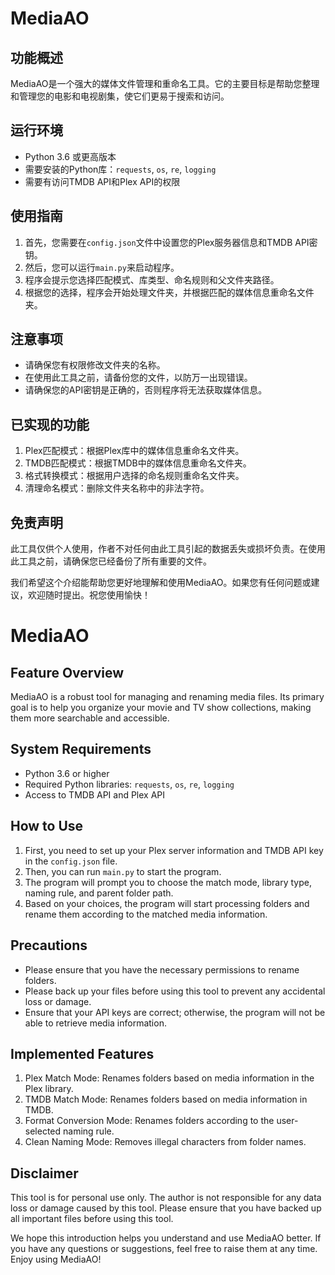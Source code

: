 # MediaAO

## 功能概述
MediaAO是一个强大的媒体文件管理和重命名工具。它的主要目标是帮助您整理和管理您的电影和电视剧集，使它们更易于搜索和访问。

## 运行环境
- Python 3.6 或更高版本
- 需要安装的Python库：`requests`, `os`, `re`, `logging`
- 需要有访问TMDB API和Plex API的权限

## 使用指南
1. 首先，您需要在`config.json`文件中设置您的Plex服务器信息和TMDB API密钥。
2. 然后，您可以运行`main.py`来启动程序。
3. 程序会提示您选择匹配模式、库类型、命名规则和父文件夹路径。
4. 根据您的选择，程序会开始处理文件夹，并根据匹配的媒体信息重命名文件夹。

## 注意事项
- 请确保您有权限修改文件夹的名称。
- 在使用此工具之前，请备份您的文件，以防万一出现错误。
- 请确保您的API密钥是正确的，否则程序将无法获取媒体信息。

## 已实现的功能
1. Plex匹配模式：根据Plex库中的媒体信息重命名文件夹。
2. TMDB匹配模式：根据TMDB中的媒体信息重命名文件夹。
3. 格式转换模式：根据用户选择的命名规则重命名文件夹。
4. 清理命名模式：删除文件夹名称中的非法字符。

## 免责声明
此工具仅供个人使用，作者不对任何由此工具引起的数据丢失或损坏负责。在使用此工具之前，请确保您已经备份了所有重要的文件。

我们希望这个介绍能帮助您更好地理解和使用MediaAO。如果您有任何问题或建议，欢迎随时提出。祝您使用愉快！
# MediaAO

## Feature Overview
MediaAO is a robust tool for managing and renaming media files. Its primary goal is to help you organize your movie and TV show collections, making them more searchable and accessible.

## System Requirements
- Python 3.6 or higher
- Required Python libraries: `requests`, `os`, `re`, `logging`
- Access to TMDB API and Plex API

## How to Use
1. First, you need to set up your Plex server information and TMDB API key in the `config.json` file.
2. Then, you can run `main.py` to start the program.
3. The program will prompt you to choose the match mode, library type, naming rule, and parent folder path.
4. Based on your choices, the program will start processing folders and rename them according to the matched media information.

## Precautions
- Please ensure that you have the necessary permissions to rename folders.
- Please back up your files before using this tool to prevent any accidental loss or damage.
- Ensure that your API keys are correct; otherwise, the program will not be able to retrieve media information.

## Implemented Features
1. Plex Match Mode: Renames folders based on media information in the Plex library.
2. TMDB Match Mode: Renames folders based on media information in TMDB.
3. Format Conversion Mode: Renames folders according to the user-selected naming rule.
4. Clean Naming Mode: Removes illegal characters from folder names.

## Disclaimer
This tool is for personal use only. The author is not responsible for any data loss or damage caused by this tool. Please ensure that you have backed up all important files before using this tool.

We hope this introduction helps you understand and use MediaAO better. If you have any questions or suggestions, feel free to raise them at any time. Enjoy using MediaAO!
